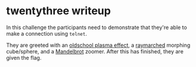 # twentythree writeup

In this challenge the participants need to demonstrate that they're able to
make a connection using `telnet`.

They are greeted with an [oldschool plasma
effect](https://en.wikipedia.org/wiki/Plasma_effect), a
[raymarched](http://mercury.sexy/hg_sdf/) morphing cube/sphere, and a
[Mandelbrot](https://en.wikipedia.org/wiki/Mandelbrot_set) zoomer. After this
has finished, they are given the flag.

